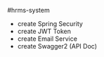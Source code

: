 #hrms-system
- create Spring Security
- create JWT Token
- create Email Service
- create Swagger2 (API Doc)